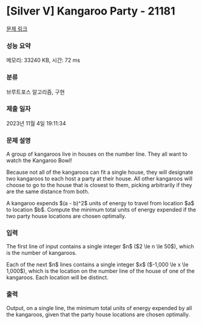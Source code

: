 # [Silver V] Kangaroo Party - 21181 

[문제 링크](https://www.acmicpc.net/problem/21181) 

### 성능 요약

메모리: 33240 KB, 시간: 72 ms

### 분류

브루트포스 알고리즘, 구현

### 제출 일자

2023년 11월 4일 19:11:34

### 문제 설명

<p>A group of kangaroos live in houses on the number line. They all want to watch the Kangaroo Bowl!</p>

<p>Because not all of the kangaroos can fit a single house, they will designate two kangaroos to each host a party at their house. All other kangaroos will choose to go to the house that is closest to them, picking arbitrarily if they are the same distance from both.</p>

<p>A kangaroo expends $(a - b)^2$ units of energy to travel from location $a$ to location $b$. Compute the minimum total units of energy expended if the two party house locations are chosen optimally.</p>

### 입력 

 <p>The first line of input contains a single integer $n$ ($2 \le n \le 50$), which is the number of kangaroos.</p>

<p>Each of the next $n$ lines contains a single integer $x$ ($-1,000 \le x \le 1,000$), which is the location on the number line of the house of one of the kangaroos. Each location will be distinct.</p>

### 출력 

 <p>Output, on a single line, the minimum total units of energy expended by all the kangaroos, given that the party house locations are chosen optimally.<span style="display: none;"> </span></p>

